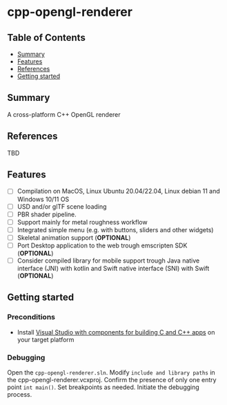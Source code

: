 # cpp-opengl-renderer

## Table of Contents

+ [Summary](#summary)
+ [Features](#features)
+ [References](#references)
+ [Getting started](#getting-started)

## Summary

A cross-platform C++ OpenGL renderer

## References

TBD

## Features

- [ ] Compilation on MacOS, Linux Ubuntu 20.04/22.04, Linux debian 11 and Windows 10/11 OS
- [ ] USD and/or glTF scene loading 
- [ ] PBR shader pipeline. 
- [ ] Support mainly for metal roughness workflow
- [ ] Integrated simple menu (e.g. with buttons, sliders and other widgets)
- [ ] Skeletal animation support (**OPTIONAL**)
- [ ] Port Desktop application to the web trough emscripten SDK (**OPTIONAL**)
- [ ] Consider compiled library for mobile support trough Java native interface (JNI) with kotlin and Swift native interface (SNI) with Swift (**OPTIONAL**)

## Getting started

### Preconditions

- Install [Visual Studio with components for building C and C++ apps](https://visualstudio.microsoft.com/vs/features/cplusplus/) on your target platform 

### Debugging

Open the `cpp-opengl-renderer.sln`. Modify `include and library paths` in the cpp-opengl-renderer.vcxproj. Confirm the presence of only one entry point `int main()`. Set breakpoints as needed. Initiate the debugging process.
